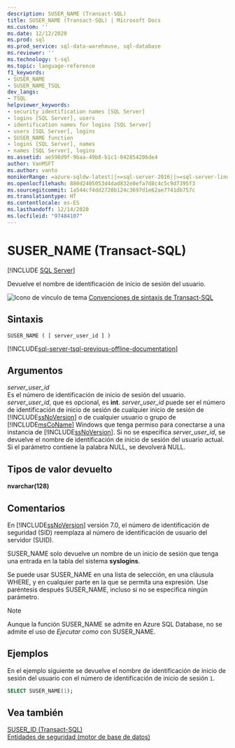 ```yaml
---
description: SUSER_NAME (Transact-SQL)
title: SUSER_NAME (Transact-SQL) | Microsoft Docs
ms.custom: ''
ms.date: 12/12/2020
ms.prod: sql
ms.prod_service: sql-data-warehouse, sql-database
ms.reviewer: ''
ms.technology: t-sql
ms.topic: language-reference
f1_keywords:
- SUSER_NAME
- SUSER_NAME_TSQL
dev_langs:
- TSQL
helpviewer_keywords:
- security identification names [SQL Server]
- logins [SQL Server], users
- identification names for logins [SQL Server]
- users [SQL Server], logins
- SUSER_NAME function
- logins [SQL Server], names
- names [SQL Server], logins
ms.assetid: ae598d9f-9baa-49b8-b1c1-042854206de4
author: VanMSFT
ms.author: vanto
monikerRange: =azure-sqldw-latest||>=sql-server-2016||>=sql-server-linux-2017||=azuresqldb-mi-current
ms.openlocfilehash: 880d2405053d4dad832e0efa7d8c4c5c9d7395f3
ms.sourcegitcommit: 1a544cf4dd2720b124c3697d1e62ae7741db757c
ms.translationtype: HT
ms.contentlocale: es-ES
ms.lasthandoff: 12/14/2020
ms.locfileid: "97484107"
---
```

# <a name="suser_name-transact-sql"></a>SUSER_NAME (Transact-SQL)
[!INCLUDE [SQL Server](../../includes/applies-to-version/sqlserver.md)]

Devuelve el nombre de identificación de inicio de sesión del usuario.  
  
![Icono de vínculo de tema](../../database-engine/configure-windows/media/topic-link.gif "Icono de vínculo de tema") [Convenciones de sintaxis de Transact-SQL](../../t-sql/language-elements/transact-sql-syntax-conventions-transact-sql.md)  
  
## <a name="syntax"></a>Sintaxis  
  
```syntaxsql
SUSER_NAME ( [ server_user_id ] )   
```  
  
[!INCLUDE[sql-server-tsql-previous-offline-documentation](../../includes/sql-server-tsql-previous-offline-documentation.md)]

## <a name="arguments"></a>Argumentos
_server\_user\_id_  
Es el número de identificación de inicio de sesión del usuario. _server\_user\_id_, que es opcional, es **int**. _server\_user\_id_ puede ser el número de identificación de inicio de sesión de cualquier inicio de sesión de [!INCLUDE[ssNoVersion](../../includes/ssnoversion-md.md)] o de cualquier usuario o grupo de [!INCLUDE[msCoName](../../includes/msconame-md.md)] Windows que tenga permiso para conectarse a una instancia de [!INCLUDE[ssNoVersion](../../includes/ssnoversion-md.md)]. Si no se especifica _server\_user\_id_, se devuelve el nombre de identificación de inicio de sesión del usuario actual. Si el parámetro contiene la palabra NULL, se devolverá NULL.  
  
## <a name="return-types"></a>Tipos de valor devuelto  
**nvarchar(128)**  
  
## <a name="remarks"></a>Comentarios  
En [!INCLUDE[ssNoVersion](../../includes/ssnoversion-md.md)] versión 7.0, el número de identificación de seguridad (SID) reemplaza al número de identificación de usuario del servidor (SUID).  
  
SUSER_NAME solo devuelve un nombre de un inicio de sesión que tenga una entrada en la tabla del sistema **syslogins**.  
  
Se puede usar SUSER_NAME en una lista de selección, en una cláusula WHERE, y en cualquier parte en la que se permita una expresión. Use paréntesis después SUSER_NAME, incluso si no se especifica ningún parámetro.  

> [!NOTE]
> Aunque la función SUSER_NAME se admite en Azure SQL Database, no se admite el uso de *Ejecutar como* con SUSER_NAME. 
  
## <a name="examples"></a>Ejemplos  
En el ejemplo siguiente se devuelve el nombre de identificación de inicio de sesión del usuario con el número de identificación de inicio de sesión `1`.  
  
```sql
SELECT SUSER_NAME(1);  
```  
  
## <a name="see-also"></a>Vea también  
[SUSER_ID &#40;Transact-SQL&#41;](../../t-sql/functions/suser-id-transact-sql.md)   
[Entidades de seguridad &#40;motor de base de datos&#41;](../../relational-databases/security/authentication-access/principals-database-engine.md)  
  
  
